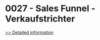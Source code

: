 # 0027 - Sales Funnel - Verkaufstrichter
[>> Detailed information](https://secure.shareit.com/shareit/product.html?productid=300741439&affiliateid=200057808)